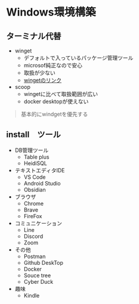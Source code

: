 # Windows環境構築

## ターミナル代替

- winget
  - デフォルトで入っているパッケージ管理ツール
  - microsof純正なので安心
  - 取扱が少ない
  - [wingetのリンク](https://qiita.com/katsuhidem/items/ad7966fd1fdb6bc8befd)
- scoop
  - wingetに比べて取扱範囲が広い
  - docker desktopが使えない

> 基本的にwindgetを優先する


## install　ツール

- DB管理ツール
  - Table plus
  - HeidiSQL
- テキストエディタIDE
  - VS Code
  - Android Studio
  - Obsidian
- ブラウザ
  - Chrome
  - Brave
  - FireFox
- コミュニケーション
  - Line
  - Discord
  - Zoom
- その他
  - Postman
  - Github DeskTop
  - Docker
  - Souce tree
  - Cyber Duck
- 趣味
  - Kindle
